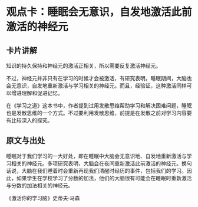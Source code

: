 
# 观点卡：睡眠会无意识，自发地激活此前激活的神经元

## 卡片讲解

知识的持久保持和神经元的激活正相关，所以需要反复激活神经元。

不过，神经元并非只有在学习的时候才会被激活，有研究表明，睡眠期间，大脑也会无意识，自发地重新激活与学习相关的神经元。而且，经验证，这种激活同样可以增进理解和促进记忆。

在《学习之道》这本书中，作者提到过用发散思维帮助学习和解决困难问题，睡眠也是发散思维的一个方式。不过要利用发散思维，前提是在发散之前对学习内容要有比较深入的探究。

## 原文与出处
睡眠对于我们学习的一大好处，即在睡眠中大脑会无意识地、自发地重新激活与学习相关的神经元。多项研究表明，大脑会在夜间重新激活此前激活的神经元。换句话说，大脑在我们睡着时会重新再现我们清醒时经历的事件，包括我们的学习。因此，如果学生在学校学习了分数的加法，他们的大脑很有可能会在睡眠时重新激活与分数的加法相关的神经元。

《激活你的学习脑》史蒂夫·马森

